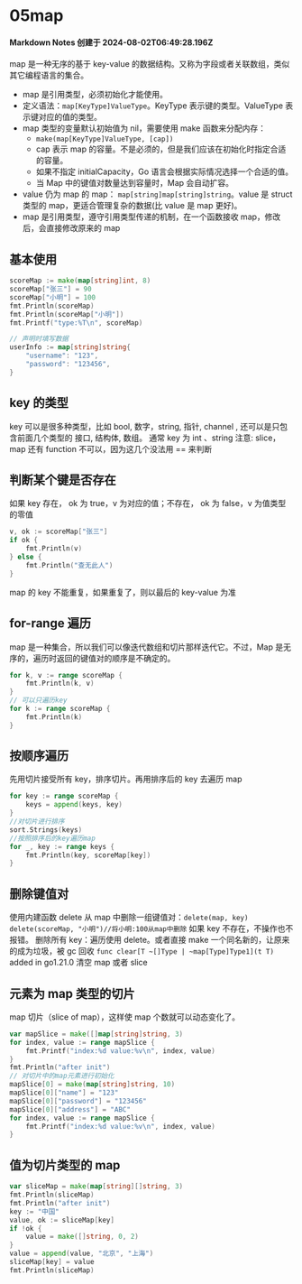 # 05map

#### Markdown Notes 创建于 2024-08-02T06:49:28.196Z

map 是一种无序的基于 key-value 的数据结构。又称为字段或者关联数组，类似其它编程语言的集合。

-   map 是引用类型，必须初始化才能使用。
-   定义语法：`map[KeyType]ValueType`。KeyType 表示键的类型。ValueType 表示键对应的值的类型。
-   map 类型的变量默认初始值为 nil，需要使用 make 函数来分配内存：
    -   `make(map[KeyType]ValueType, [cap])`
    -   cap 表示 map 的容量。不是必须的，但是我们应该在初始化时指定合适的容量。
    -   如果不指定 initialCapacity，Go 语言会根据实际情况选择一个合适的值。
    -   当 Map 中的键值对数量达到容量时，Map 会自动扩容。
-   value 仍为 map 的 map： `map[string]map[string]string`。value 是 struct 类型的 map，更适合管理复杂的数据(比 value 是 map 更好)。
-   map 是引用类型，遵守引用类型传递的机制，在一个函数接收 map，修改后，会直接修改原来的 map

## 基本使用

```go
scoreMap := make(map[string]int, 8)
scoreMap["张三"] = 90
scoreMap["小明"] = 100
fmt.Println(scoreMap)
fmt.Println(scoreMap["小明"])
fmt.Printf("type:%T\n", scoreMap)

// 声明时填写数据
userInfo := map[string]string{
    "username": "123",
    "password": "123456",
}
```

## key 的类型

key 可以是很多种类型，比如 bool, 数字，string, 指针, channel , 还可以是只包含前面几个类型的 接口, 结构体, 数组。
通常 key 为 int 、string
注意: slice， map 还有 function 不可以，因为这几个没法用 == 来判断

## 判断某个键是否存在

如果 key 存在， ok 为 true，v 为对应的值；不存在， ok 为 false，v 为值类型的零值

```go
v, ok := scoreMap["张三"]
if ok {
    fmt.Println(v)
} else {
    fmt.Println("查无此人")
}
```

map 的 key 不能重复，如果重复了，则以最后的 key-value 为准

## for-range 遍历

map 是一种集合，所以我们可以像迭代数组和切片那样迭代它。不过，Map 是无序的，遍历时返回的键值对的顺序是不确定的。

```go
for k, v := range scoreMap {
    fmt.Println(k, v)
}
// 可以只遍历key
for k := range scoreMap {
    fmt.Println(k)
}
```

## 按顺序遍历

先用切片接受所有 key，排序切片。再用排序后的 key 去遍历 map

```go
for key := range scoreMap {
    keys = append(keys, key)
}
//对切片进行排序
sort.Strings(keys)
//按照排序后的key遍历map
for _, key := range keys {
    fmt.Println(key, scoreMap[key])
}
```

## 删除键值对

使用内建函数 delete 从 map 中删除一组键值对：`delete(map, key)`
`delete(scoreMap, "小明")//将小明:100从map中删除`
如果 key 不存在，不操作也不报错。
删除所有 key：遍历使用 delete。或者直接 make 一个同名新的，让原来的成为垃圾，被 gc 回收
`func clear[T ~[]Type | ~map[Type]Type1](t T)` added in go1.21.0
清空 map 或者 slice

## 元素为 map 类型的切片

map 切片（slice of map），这样使 map 个数就可以动态变化了。

```go
var mapSlice = make([]map[string]string, 3)
for index, value := range mapSlice {
    fmt.Printf("index:%d value:%v\n", index, value)
}
fmt.Println("after init")
// 对切片中的map元素进行初始化
mapSlice[0] = make(map[string]string, 10)
mapSlice[0]["name"] = "123"
mapSlice[0]["password"] = "123456"
mapSlice[0]["address"] = "ABC"
for index, value := range mapSlice {
    fmt.Printf("index:%d value:%v\n", index, value)
}
```

## 值为切片类型的 map

```go
var sliceMap = make(map[string][]string, 3)
fmt.Println(sliceMap)
fmt.Println("after init")
key := "中国"
value, ok := sliceMap[key]
if !ok {
    value = make([]string, 0, 2)
}
value = append(value, "北京", "上海")
sliceMap[key] = value
fmt.Println(sliceMap)
```
